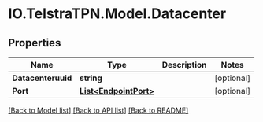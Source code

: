 # IO.TelstraTPN.Model.Datacenter
## Properties

Name | Type | Description | Notes
------------ | ------------- | ------------- | -------------
**Datacenteruuid** | **string** |  | [optional] 
**Port** | [**List&lt;EndpointPort&gt;**](EndpointPort.md) |  | [optional] 

[[Back to Model list]](../README.md#documentation-for-models) [[Back to API list]](../README.md#documentation-for-api-endpoints) [[Back to README]](../README.md)

